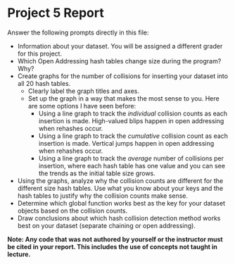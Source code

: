 # Project 5 Report

Answer the following prompts directly in this file:
* Information about your dataset. You will be assigned a different grader for this project.
* Which Open Addressing hash tables change size during the program? Why?
* Create graphs for the number of collisions for inserting your dataset into all 20 hash tables.
  * Clearly label the graph titles and axes.
  * Set up the graph in a way that makes the most sense to you. Here are some options I have seen before:
    * Using a line graph to track the *individual* collision counts as each insertion is made. High-valued blips happen in open addressing when rehashes occur.
    * Using a line graph to track the *cumulative* collision count as each insertion is made. Vertical jumps happen in open addressing when rehashes occur.
    * Using a line graph to track the *average* number of collisions per insertion, where each hash table has one value and you can see the trends as the initial table size grows.
* Using the graphs, analyze why the collision counts are different for the different size hash tables. Use what you know about your keys and the hash tables to justify why the collision counts make sense.
* Determine which global function works best as the key for your dataset objects based on the collision counts.
* Draw conclusions about which hash collision detection method works best on your dataset (separate chaining or open addressing).

**Note: Any code that was not authored by yourself or the instructor must be cited in your report. This includes the use of concepts not taught in lecture.**